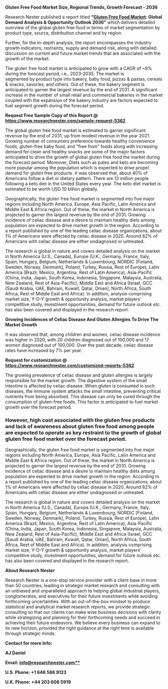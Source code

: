 ﻿**Gluten Free Food Market Size, Regional Trends, Growth Forecast - 2036**

Research Nester published a report titled **“[Gluten Free Food Market](https://www.researchnester.com/reports/gluten-free-food-market/5362): Global Demand Analysis & Opportunity Outlook 2036”** which delivers detailed overview of the global gluten free food in terms of market segmentation by product type, source, distribution channel and by region.

Further, for the in-depth analysis, the report encompasses the industry growth indicators, restraints, supply and demand risk, along with detailed discussion on current and future market trends that are associated with the growth of the market.

The gluten free food market is anticipated to grow with a CAGR of ~9% during the forecast period, i.e., 2023-2035. The market is segmented by product type into bakery, baby food, pizzas & pastas, cereals & snacks, savories, and others. Out of these, the bakery segment is anticipated to garner the largest revenue by the end of 2031. A significant increase in the number of small retail and commercial bakeries in the market coupled with the expansion of the bakery industry are factors expected to fuel segment growth during the forecast period. 

<a name="_hlk171071039"></a><a name="_hlk171070549"></a>**Request Free Sample Copy of this Report @ <https://www.researchnester.com/sample-request-5362>** 

The global gluten free food market is estimated to garner significant revenue by the end of 2031, up from modest revenue in the year 2021. Growing number of consumers preference towards healthy convenience foods, gluten-free baby food, and "free from" foods along with increasing demand for clean and healthy snacks are some of the major factors anticipated to drive the growth of global gluten free food the market during the forecast period. Moreover, Diets such as paleo and keto are becoming more popular among the population which is expected to drive propel demand for gluten free products.  It was observed that, about 40% of Americans follow a diet or dietary pattern. There are 13 million people following a keto diet in the United States every year. The keto diet market is estimated to be worth USD 10 billion globally.

Geographically, the gluten free food market is segmented into five major regions including North America, Europe, Asia Pacific, Latin America and Middle East & Africa region. Out of these, the market in North America is projected to garner the largest revenue by the end of 2031. Growing incidence of celiac disease and a desire to maintain healthy diets among population are expected to drive market growth in the region. According to a report published by one of the leading celiac disease organizations, about 1% of Americans were affected by celiac disease in 2020. Around 82% of Americans with celiac disease are either undiagnosed or untreated. 

The research is global in nature and covers detailed analysis on the market in North America (U.S., Canada), Europe (U.K., Germany, France, Italy, Spain, Hungary, Belgium, Netherlands & Luxembourg, NORDIC [Finland, Sweden, Norway, Denmark], Poland, Turkey, Russia, Rest of Europe), Latin America (Brazil, Mexico, Argentina, Rest of Latin America), Asia-Pacific (China, India, Japan, South Korea, Indonesia, Singapore, Malaysia, Australia, New Zealand, Rest of Asia-Pacific), Middle East and Africa (Israel, GCC [Saudi Arabia, UAE, Bahrain, Kuwait, Qatar, Oman], North Africa, South Africa, Rest of Middle East and Africa). In addition, analysis comprising market size, Y-O-Y growth & opportunity analysis, market players’ competitive study, investment opportunities, demand for future outlook etc. has also been covered and displayed in the research report.

**Growing Incidences of Celiac Disease And Gluten Allergies To Drive The Market Growth**

It was observed that, among children and women, celiac disease incidence was higher in 2020, with 20 children diagnosed out of 100,000 and 17 women diagnosed out of 100,000. Over the past decade, celiac disease rates have increased by 7% per year.

<a name="_hlk159577517"></a>**Request for customization @ <https://www.researchnester.com/customized-reports-5362>** 

The growing prevalence of celiac disease and gluten allergies is largely responsible for the market growth. The digestive system of the small intestine is affected by celiac disease. When gluten is consumed in such diseases, the immune system attacks the small intestine, preventing critical nutrients from being absorbed. This disease can only be cured through the consumption of gluten-free foods. This factor is anticipated to fuel market growth over the forecast period. 
### However, high cost associated with the gluten free products and lack of awareness about gluten free food among people  are expected to operate as key restraint to the growth of global gluten free food market over the forecast period.
Geographically, the gluten free food market is segmented into five major regions including North America, Europe, Asia Pacific, Latin America and Middle East & Africa region. Out of these, the market in North America is projected to garner the largest revenue by the end of 2031. Growing incidence of celiac disease and a desire to maintain healthy diets among population are expected to drive market growth in the region. According to a report published by one of the leading celiac disease organizations, about 1% of Americans were affected by celiac disease in 2020. Around 82% of Americans with celiac disease are either undiagnosed or untreated. 

The research is global in nature and covers detailed analysis on the market in North America (U.S., Canada), Europe (U.K., Germany, France, Italy, Spain, Hungary, Belgium, Netherlands & Luxembourg, NORDIC [Finland, Sweden, Norway, Denmark], Poland, Turkey, Russia, Rest of Europe), Latin America (Brazil, Mexico, Argentina, Rest of Latin America), Asia-Pacific (China, India, Japan, South Korea, Indonesia, Singapore, Malaysia, Australia, New Zealand, Rest of Asia-Pacific), Middle East and Africa (Israel, GCC [Saudi Arabia, UAE, Bahrain, Kuwait, Qatar, Oman], North Africa, South Africa, Rest of Middle East and Africa). In addition, analysis comprising market size, Y-O-Y growth & opportunity analysis, market players’ competitive study, investment opportunities, demand for future outlook etc. has also been covered and displayed in the research report.

<a name="_hlk171070200"></a>**About Research Nester**

Research Nester is a one-stop service provider with a client base in more than 50 countries, leading in strategic market research and consulting with an unbiased and unparalleled approach to helping global industrial players, conglomerates, and executives for their future investments while avoiding forthcoming uncertainties. With an out-of-the-box mindset to produce statistical and analytical market research reports, we provide strategic consulting so that our clients can make wise business decisions with clarity while strategizing and planning for their forthcoming needs and succeed in achieving their future endeavors. We believe every business can expand to its new horizon, provided the right guidance at the right time is available through strategic minds.

**Contact for more Info:**

**AJ Daniel**

**Email: [info@researchnester.com**](mailto:info@researchnester.com)**

**U.S. Phone: +1 646 586 9123** 

**U.K. Phone: +44 203 608 5919**
